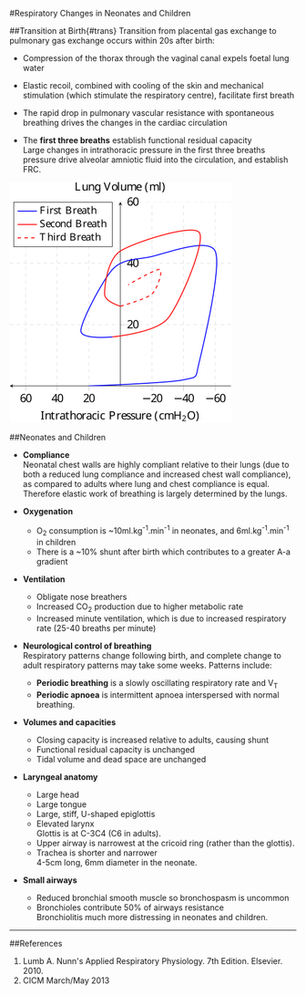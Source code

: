 #Respiratory Changes in Neonates and Children

##Transition at Birth{#trans}
Transition from placental gas exchange to pulmonary gas exchange occurs within 20s after birth:
* Compression of the thorax through the vaginal canal expels foetal lung water
* Elastic recoil, combined with cooling of the skin and mechanical stimulation (which stimulate the respiratory centre), facilitate first breath

* The rapid drop in pulmonary vascular resistance with spontaneous breathing drives the changes in the cardiac circulation

* The **first three breaths** establish functional residual capacity  
Large changes in intrathoracic pressure in the first three breaths pressure drive alveolar amniotic fluid into the circulation, and establish FRC.

<img src="resources\First-Breath.svg">


##Neonates and Children
* **Compliance**  
Neonatal chest walls are highly compliant relative to their lungs (due to both a reduced lung compliance and increased chest wall compliance), as compared to adults where lung and chest compliance is equal. Therefore elastic work of breathing is largely determined by the lungs.


* **Oxygenation**  
  * O<sub>2</sub> consumption is ~10ml.kg<sup>-1</sup>.min<sup>-1</sup> in neonates, and 6ml.kg<sup>-1</sup>.min<sup>-1</sup> in children
  * There is a ~10% shunt after birth which contributes to a greater A-a gradient


* **Ventilation**  
  * Obligate nose breathers
  * Increased CO<sub>2</sub> production due to higher metabolic rate
  * Increased minute ventilation, which is due to increased respiratory rate (25-40 breaths per minute)


* **Neurological control of breathing**  
Respiratory patterns change following birth, and complete change to adult respiratory patterns may take some weeks. Patterns include:
  * **Periodic breathing** is a slowly oscillating respiratory rate and V<sub>T</sub>
  * **Periodic apnoea** is intermittent apnoea interspersed with normal breathing.


* **Volumes and capacities**  
  * Closing capacity is increased relative to adults, causing shunt
  * Functional residual capacity is unchanged
  * Tidal volume and dead space are unchanged


* **Laryngeal anatomy**  
  * Large head
  * Large tongue
  * Large, stiff, U-shaped epiglottis
  * Elevated larynx  
  Glottis is at C-3C4 (C6 in adults).
  * Upper airway is narrowest at the cricoid ring (rather than the glottis).
  * Trachea is shorter and narrower  
  4-5cm long, 6mm diameter in the neonate.
  
  
* **Small airways**  
  * Reduced bronchial smooth muscle so bronchospasm is uncommon
  * Bronchioles contribute 50% of airways resistance  
  Bronchiolitis much more distressing in neonates and children.

---
##References
1. Lumb A. Nunn's Applied Respiratory Physiology. 7th Edition. Elsevier. 2010.
2. CICM March/May 2013
